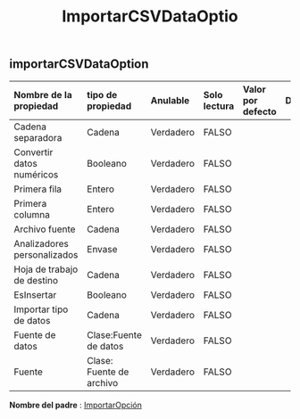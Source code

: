 ﻿---
title: ImportarCSVDataOptio
second_title: Aspose.Cells Cloud Documen
type: docs
url: /es/specification/model/importcsvdataoption/
description: "Aspose.Cells Especificación del modelo de nube: ImportCSVDataOption. Maneje sin esfuerzo Excel y otros documentos de hoja de cálculo con funciones como abrir, generar, editar, dividir, fusionar, comparar y convertir."
kwords: Excel, Office, hoja de cálculo, nube REST API, ImportCSVDataOption
weight: 50
---
## **importarCSVDataOption**

 

| Nombre de la propiedad| tipo de propiedad| Anulable| Solo lectura| Valor por defecto| Descripción|
|:- |:- |:- |:- |:- |:- |
| Cadena separadora| Cadena| Verdadero| FALSO|||
| Convertir datos numéricos| Booleano| Verdadero| FALSO|||
| Primera fila| Entero| Verdadero| FALSO|||
| Primera columna| Entero| Verdadero| FALSO|||
| Archivo fuente| Cadena| Verdadero| FALSO|||
| Analizadores personalizados| Envase| Verdadero| FALSO|||
| Hoja de trabajo de destino| Cadena| Verdadero| FALSO|||
| EsInsertar| Booleano| Verdadero| FALSO|||
| Importar tipo de datos| Cadena| Verdadero| FALSO|||
| Fuente de datos| Clase:Fuente de datos| Verdadero| FALSO|||
| Fuente| Clase: Fuente de archivo| Verdadero| FALSO|||

**Nombre del padre** : [ImportarOpción](/specification/model/importoption)

